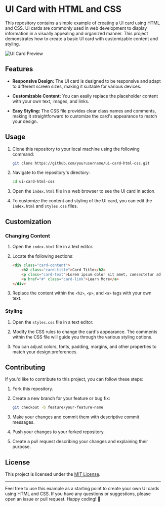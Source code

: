 # UI Card with HTML and CSS

This repository contains a simple example of creating a UI card using HTML and CSS. UI cards are commonly used in web development to display information in a visually appealing and organized manner. This project demonstrates how to create a basic UI card with customizable content and styling.

![UI Card Preview](preview.png)

## Features

- **Responsive Design:** The UI card is designed to be responsive and adapt to different screen sizes, making it suitable for various devices.

- **Customizable Content:** You can easily replace the placeholder content with your own text, images, and links.

- **Easy Styling:** The CSS file provides clear class names and comments, making it straightforward to customize the card's appearance to match your design.

## Usage

1. Clone this repository to your local machine using the following command:

   ```bash
   git clone https://github.com/yourusername/ui-card-html-css.git
   ```

2. Navigate to the repository's directory:

   ```bash
   cd ui-card-html-css
   ```

3. Open the `index.html` file in a web browser to see the UI card in action.

4. To customize the content and styling of the UI card, you can edit the `index.html` and `styles.css` files.

## Customization

### Changing Content

1. Open the `index.html` file in a text editor.

2. Locate the following sections:

   ```html
   <div class="card-content">
       <h2 class="card-title">Card Title</h2>
       <p class="card-text">Lorem ipsum dolor sit amet, consectetur adipiscing elit. Sed et felis justo.</p>
       <a href="#" class="card-link">Learn More</a>
   </div>
   ```

3. Replace the content within the `<h2>`, `<p>`, and `<a>` tags with your own text.

### Styling

1. Open the `styles.css` file in a text editor.

2. Modify the CSS rules to change the card's appearance. The comments within the CSS file will guide you through the various styling options.

3. You can adjust colors, fonts, padding, margins, and other properties to match your design preferences.

## Contributing

If you'd like to contribute to this project, you can follow these steps:

1. Fork this repository.

2. Create a new branch for your feature or bug fix:

   ```bash
   git checkout -b feature/your-feature-name
   ```

3. Make your changes and commit them with descriptive commit messages.

4. Push your changes to your forked repository.

5. Create a pull request describing your changes and explaining their purpose.

## License

This project is licensed under the [MIT License](LICENSE).

---

Feel free to use this example as a starting point to create your own UI cards using HTML and CSS. If you have any questions or suggestions, please open an issue or pull request. Happy coding! 🚀
